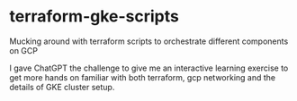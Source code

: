 # terraform-gke-scripts
Mucking around with terraform scripts to orchestrate different components on GCP

I gave ChatGPT the challenge to give me an interactive learning exercise to get more hands on familiar with both terraform, gcp networking and the details of GKE cluster setup. 
